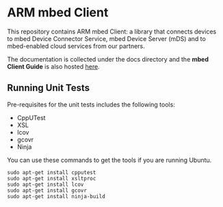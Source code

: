 ARM mbed Client
=======================


This repository contains ARM mbed Client: a library that connects devices to mbed Device Connector Service, mbed Device Server (mDS) and to mbed-enabled cloud services from our partners.

The documentation is collected under the docs directory and the **mbed Client Guide** is also hosted [here](https://docs.mbed.com/docs/mbed-client-guide/en/latest/).

Running Unit Tests
-----------------------

Pre-requisites for the unit tests includes the following tools:
- CppUTest
- XSL
- lcov
- gcovr
- Ninja 

You can use these commands to get the tools if you are running Ubuntu.

    sudo apt-get install cpputest
    sudo apt-get install xsltproc
    sudo apt-get install lcov
    sudo apt-get install gcovr
    sudo apt-get install ninja-build
